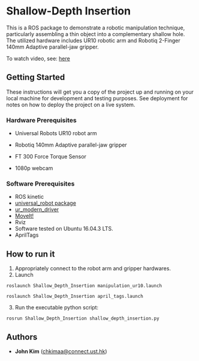 # Shallow-Depth Insertion

This is a ROS package to demonstrate a robotic manipulation technique, particularly assembling a thin object into a complementary shallow hole. The utilized hardware includes UR10 robotic arm and Robotiq 2-Finger 140mm Adaptive parallel-jaw gripper. 

To watch video, see: [here](https://www.youtube.com/watch?v=Nka-sCzrcSs)

## Getting Started

These instructions will get you a copy of the project up and running on your local machine for development and testing purposes. See deployment for notes on how to deploy the project on a live system.

### Hardware Prerequisites
- Universal Robots UR10 robot arm

- Robotiq 140mm Adaptive parallel-jaw gripper

- FT 300 Force Torque Sensor

- 1080p webcam 

### Software Prerequisites
- ROS kinetic 
- [universal_robot package](http://wiki.ros.org/universal_robot)
- [ur_modern_driver](https://github.com/ThomasTimm/ur_modern_driver)
- [MoveIt!](http://docs.ros.org/kinetic/api/moveit_tutorials/html/index.html) 
- Rviz
- Software tested on Ubuntu 16.04.3 LTS.
- AprilTags

## How to run it

1. Appropriately connect to the robot arm and gripper hardwares. 
2. Launch 
```
roslaunch Shallow_Depth_Insertion manipulation_ur10.launch
```
```
roslaunch Shallow_Depth_Insertion april_tags.launch
```
3. Run the executable python script:
```
rosrun Shallow_Depth_Insertion shallow_depth_insertion.py
```

## Authors

* **John Kim** (chkimaa@connect.ust.hk)

